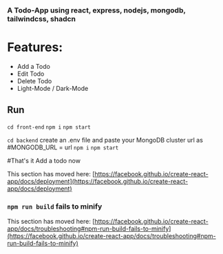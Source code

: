 ### A Todo-App using react, express, nodejs, mongodb, tailwindcss, shadcn 

# Features: 
- Add a Todo
- Edit Todo
- Delete Todo
- Light-Mode / Dark-Mode

## Run 

`cd front-end`
`npm i`
`npm start`

`cd backend`
create an .env file and paste your MongoDB cluster url as #MONGODB_URL = url
`npm i`
`npm start`

#That's it Add a todo now





This section has moved here: [https://facebook.github.io/create-react-app/docs/deployment](https://facebook.github.io/create-react-app/docs/deployment)

### `npm run build` fails to minify

This section has moved here: [https://facebook.github.io/create-react-app/docs/troubleshooting#npm-run-build-fails-to-minify](https://facebook.github.io/create-react-app/docs/troubleshooting#npm-run-build-fails-to-minify)
